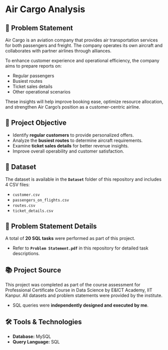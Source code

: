 # Air Cargo Analysis

## 📌 Problem Statement
Air Cargo is an aviation company that provides air transportation services for both passengers and freight. The company operates its own aircraft and collaborates with partner airlines through alliances.  

To enhance customer experience and operational efficiency, the company aims to prepare reports on:  
- Regular passengers  
- Busiest routes  
- Ticket sales details  
- Other operational scenarios  

These insights will help improve booking ease, optimize resource allocation, and strengthen Air Cargo’s position as a customer-centric airline.


## 🎯 Project Objective
- Identify **regular customers** to provide personalized offers.  
- Analyze the **busiest routes** to determine aircraft requirements.  
- Examine **ticket sales details** for better revenue insights.  
- Improve overall operability and customer satisfaction.  


## 📂 Dataset
The dataset is available in the **`Dataset`** folder of this repository and includes 4 CSV files:  
- `customer.csv`  
- `passengers_on_flights.csv`  
- `routes.csv`  
- `ticket_details.csv`  


## 📝 Problem Statement Details
A total of **20 SQL tasks** were performed as part of this project.  
- Refer to **`Problem Statement.pdf`** in this repository for detailed task descriptions.


## 📚 Project Source
This project was completed as part of the course assessment for Professional Certificate Course in Data Science by E&ICT Academy, IIT Kanpur. All datasets and problem statements were provided by the institute.  
- SQL queries were **independently designed and executed by me**.


## 🛠️ Tools & Technologies
- **Database:** MySQL  
- **Query Language:** SQL  



